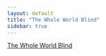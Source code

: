 ```yaml
---
layout: default
title: "The Whole World Blind"
sidebar: true
--- 
```


[The Whole World Blind](/TheWholeWorldBlind/)
